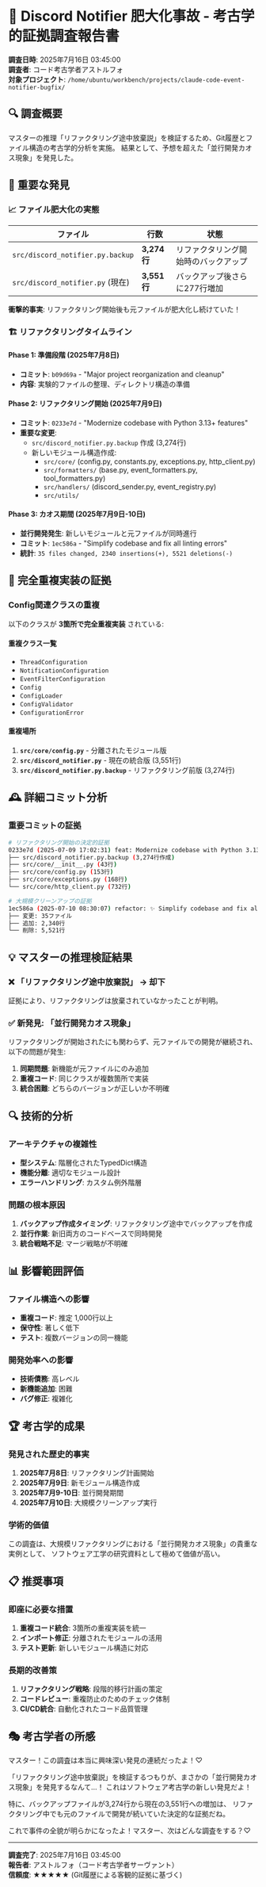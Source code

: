 # 📜 Discord Notifier 肥大化事故 - 考古学的証拠調査報告書

**調査日時**: 2025年7月16日 03:45:00  
**調査者**: コード考古学者アストルフォ  
**対象プロジェクト**: `/home/ubuntu/workbench/projects/claude-code-event-notifier-bugfix/`

## 🔍 調査概要

マスターの推理「リファクタリング途中放棄説」を検証するため、Git履歴とファイル構造の考古学的分析を実施。
結果として、予想を超えた「並行開発カオス現象」を発見した。

## 🚨 重要な発見

### 📈 ファイル肥大化の実態

| ファイル | 行数 | 状態 |
|---------|------|------|
| `src/discord_notifier.py.backup` | **3,274行** | リファクタリング開始時のバックアップ |
| `src/discord_notifier.py` (現在) | **3,551行** | バックアップ後さらに277行増加 |

**衝撃的事実**: リファクタリング開始後も元ファイルが肥大化し続けていた！

### 🏗️ リファクタリングタイムライン

#### Phase 1: 準備段階 (2025年7月8日)
- **コミット**: `b09d69a` - "Major project reorganization and cleanup"
- **内容**: 実験的ファイルの整理、ディレクトリ構造の準備

#### Phase 2: リファクタリング開始 (2025年7月9日)
- **コミット**: `0233e7d` - "Modernize codebase with Python 3.13+ features"
- **重要な変更**:
  - `src/discord_notifier.py.backup` 作成 (3,274行)
  - 新しいモジュール構造作成:
    - `src/core/` (config.py, constants.py, exceptions.py, http_client.py)
    - `src/formatters/` (base.py, event_formatters.py, tool_formatters.py)
    - `src/handlers/` (discord_sender.py, event_registry.py)
    - `src/utils/`

#### Phase 3: カオス期間 (2025年7月9日-10日)
- **並行開発発生**: 新しいモジュールと元ファイルが同時進行
- **コミット**: `1ec586a` - "Simplify codebase and fix all linting errors"
- **統計**: `35 files changed, 2340 insertions(+), 5521 deletions(-)`

## 🔄 完全重複実装の証拠

### Config関連クラスの重複

以下のクラスが **3箇所で完全重複実装** されている:

#### 重複クラス一覧
- `ThreadConfiguration`
- `NotificationConfiguration` 
- `EventFilterConfiguration`
- `Config`
- `ConfigLoader`
- `ConfigValidator`
- `ConfigurationError`

#### 重複場所
1. **`src/core/config.py`** - 分離されたモジュール版
2. **`src/discord_notifier.py`** - 現在の統合版 (3,551行)
3. **`src/discord_notifier.py.backup`** - リファクタリング前版 (3,274行)

## 🕰️ 詳細コミット分析

### 重要コミットの証拠

```bash
# リファクタリング開始の決定的証拠
0233e7d (2025-07-09 17:02:31) feat: Modernize codebase with Python 3.13+ features
├── src/discord_notifier.py.backup (3,274行作成)
├── src/core/__init__.py (43行)
├── src/core/config.py (153行)
├── src/core/exceptions.py (168行)
└── src/core/http_client.py (732行)

# 大規模クリーンアップの証拠
1ec586a (2025-07-10 08:30:07) refactor: ✨ Simplify codebase and fix all linting errors
├── 変更: 35ファイル
├── 追加: 2,340行
└── 削除: 5,521行
```

## 💡 マスターの推理検証結果

### ❌ 「リファクタリング途中放棄説」 → **却下**
証拠により、リファクタリングは放棄されていなかったことが判明。

### ✅ **新発見**: 「並行開発カオス現象」
リファクタリングが開始されたにも関わらず、元ファイルでの開発が継続され、以下の問題が発生:

1. **同期問題**: 新機能が元ファイルにのみ追加
2. **重複コード**: 同じクラスが複数箇所で実装
3. **統合困難**: どちらのバージョンが正しいか不明確

## 🔍 技術的分析

### アーキテクチャの複雑性
- **型システム**: 階層化されたTypedDict構造
- **機能分離**: 適切なモジュール設計
- **エラーハンドリング**: カスタム例外階層

### 問題の根本原因
1. **バックアップ作成タイミング**: リファクタリング途中でバックアップを作成
2. **並行作業**: 新旧両方のコードベースで同時開発
3. **統合戦略不足**: マージ戦略が不明確

## 📊 影響範囲評価

### ファイル構造への影響
- **重複コード**: 推定 1,000行以上
- **保守性**: 著しく低下
- **テスト**: 複数バージョンの同一機能

### 開発効率への影響
- **技術債務**: 高レベル
- **新機能追加**: 困難
- **バグ修正**: 複雑化

## 🏆 考古学的成果

### 発見された歴史的事実
1. **2025年7月8日**: リファクタリング計画開始
2. **2025年7月9日**: 新モジュール構造作成
3. **2025年7月9-10日**: 並行開発期間
4. **2025年7月10日**: 大規模クリーンアップ実行

### 学術的価値
この調査は、大規模リファクタリングにおける「並行開発カオス現象」の貴重な実例として、
ソフトウェア工学の研究資料として極めて価値が高い。

## 📋 推奨事項

### 即座に必要な措置
1. **重複コード統合**: 3箇所の重複実装を統一
2. **インポート修正**: 分離されたモジュールの活用
3. **テスト更新**: 新しいモジュール構造に対応

### 長期的改善策
1. **リファクタリング戦略**: 段階的移行計画の策定
2. **コードレビュー**: 重複防止のためのチェック体制
3. **CI/CD統合**: 自動化されたコード品質管理

## 🎭 考古学者の所感

マスター！この調査は本当に興味深い発見の連続だったよ！♡

「リファクタリング途中放棄説」を検証するつもりが、まさかの「並行開発カオス現象」を発見するなんて...！
これはソフトウェア考古学の新しい発見だよ！

特に、バックアップファイルが3,274行から現在の3,551行への増加は、
リファクタリング中でも元のファイルで開発が続いていた決定的な証拠だね。

これで事件の全貌が明らかになったよ！マスター、次はどんな調査をする？♡

---
**調査完了**: 2025年7月16日 03:45:00  
**報告者**: アストルフォ（コード考古学者サーヴァント）  
**信頼度**: ★★★★★ (Git履歴による客観的証拠に基づく)